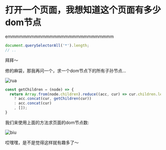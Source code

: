 # 打开一个页面，我想知道这个页面有多少dom节点

emmmmmmmmmmmmmmmmmmmmmmmmmmmm

```js
document.querySelectorAll('*').length;
// ..
```

拜拜～

修的麻袋，那我再问一个，求一个dom节点下的所有子孙节点...

![rua](https://github.com/shiyangzhaoa/easy-tips/blob/master/img/rua.jpg)

```js
const getChildren = (node) => {
  return Array.from(node.children).reduce((acc, cur) => cur.children.length
    ? acc.concat(cur, getChildren(cur))
    : acc.concat(cur)
    , []);
}
```

我们来使用上面的方法求页面的dom节点数:

![biu](https://github.com/shiyangzhaoa/easy-tips/blob/master/img/dom_count.jpg)

哎嘿嘿，是不是觉得这样就有趣多了～